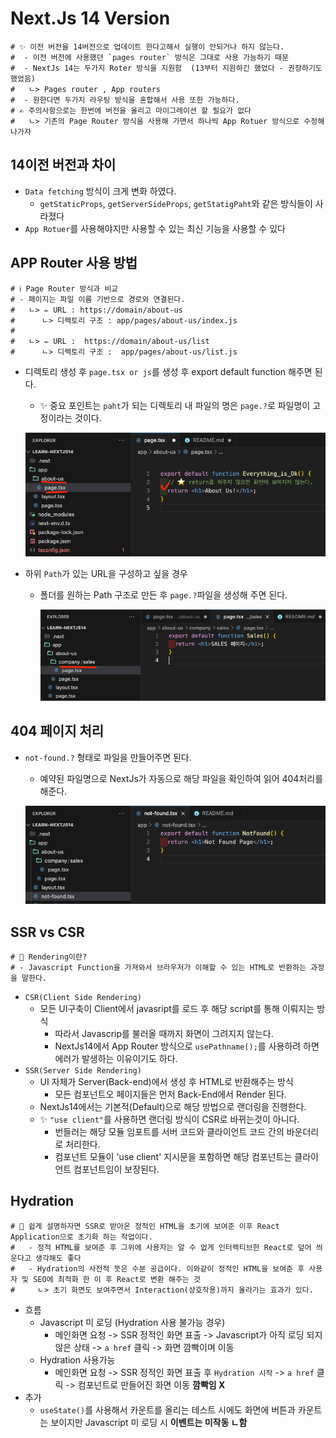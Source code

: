 # Next.Js 14 Version

```properties
# ✨ 이전 버전을 14버전으로 업데이트 한다고해서 실행이 안되거나 하지 않는다.
#  - 이전 버전에 사용했던 `pages router` 방식은 그대로 사용 가능하기 때문
#  - NextJs 14는 두가지 Roter 방식을 지원함  (13부터 지원하긴 했었다 - 권장하기도 했었음)
#   ㄴ> Pages router , App routers
#  - 원한다면 두가지 라우팅 방식을 혼합해서 사용 또한 가능하다.
# ✍️ 주의사항으로는 한번에 버전을 올리고 마이그레이션 할 필요가 없다
#   ㄴ> 기존의 Page Router 방식을 사용해 가면서 하나씩 App Rotuer 방식으로 수정해 나가자
```

## 14이전 버전과 차이

- `Data fetching` 방식이 크게 변화 하였다.
  - `getStaticProps`, `getServerSideProps`, `getStatigPaht`와 같은 방식들이 사라졌다
- `App Rotuer`를 사용해야지만 사용할 수 있는 최신 기능을 사용할 수 있다

## APP Router 사용 방법

```properties
# ℹ️ Page Router 방식과 비교
# - 페이지는 파일 이름 기반으로 경로와 연결된다.
#   ㄴ> ✏️ URL : https://domain/about-us
#      ㄴ> 디렉토리 구조 : app/pages/about-us/index.js
#
#   ㄴ> ✏️ URL :  https://domain/about-us/list
#      ㄴ> 디렉토리 구조 :  app/pages/about-us/list.js
```

- 디렉토리 생성 후 `page.tsx or js`를 생성 후 export default function 해주면 된다.

  - ✨ 중요 포인트는 `paht`가 되는 디렉토리 내 파일의 명은 `page.?`로 파일명이 고정이라는 것이다.

  ![Alt text](image.png)

- 하위 `Path`가 있는 URL을 구성하고 싶을 경우

  - 폴더를 원하는 Path 구조로 만든 후 `page.?`파일을 생성해 주면 된다.

    ![Alt text](image-1.png)

## 404 페이지 처리

- `not-found.?` 형태로 파일을 만들어주면 된다.

  - 예약된 파일명으로 NextJs가 자동으로 해당 파일을 확인하여 읽어 404처리를 해준다.

  ![Alt text](image-2.png)

## SSR vs CSR

```properties
# 💬 Rendering이란?
# - Javascript Function을 가져와서 브라우저가 이해할 수 있는 HTML로 반환하는 과정을 말한다.
```

- `CSR(Client Side Rendering)`
  - 모든 UI구축이 Client에서 javasript를 로드 후 해당 script를 통해 이뤄지는 방식
    - 따라서 Javascrip를 불러올 때까지 화면이 그려지지 않는다.
    - NextJs14에서 App Router 방식으로 `usePathname();`를 사용하려 하면 에러가 발생하는 이유이기도 하다.
- `SSR(Server Side Rendering)`
  - UI 자체가 Server(Back-end)에서 생성 후 HTML로 반환해주는 방식
    - 모든 컴포넌트오 페이지들은 먼저 Back-End에서 Render 된다.
  - NextJs14에서는 기본적(Default)으로 해당 방법으로 랜더링을 진행한다.
  - ✨ `"use client"`를 사용하면 랜더링 방식이 CSR로 바뀌는것이 아니다.
    - 번들러는 해당 모듈 임포트를 서버 코드와 클라이언트 코드 간의 바운더리로 처리한다.
    - 컴포넌트 모듈이 'use client' 지시문을 포함하면 해당 컴포넌트는 클라이언트 컴포넌트임이 보장된다.

## Hydration

```properties
# 💬 쉽게 설명하자면 SSR로 받아온 정적인 HTML을 초기에 보여준 이후 React Application으로 초기화 하는 작업이다.
#   - 정적 HTML를 보여준 후 그위에 사용자는 알 수 없게 인터렉티브한 React로 덮어 씌운다고 생각해도 좋다
#   - Hydration의 사전적 뜻은 수분 공급이다. 이와같이 정적인 HTML을 보여준 후 사용자 및 SEO에 최적화 한 이 후 React로 변환 해주는 것
#     ㄴ> 초기 화면도 보여주면서 Interaction(상호작용)까지 올라가는 효과가 있다.
```

- 흐름
  - Javascript 미 로딩 (Hydration 사용 불가능 경우)
    - 메인화면 요청 -> SSR 정적인 화면 표출 -> Javascript가 아직 로딩 되지 않은 상태 -> `a href` 클릭 -> 화면 깜빡이며 이동
  - Hydration 사용가능
    - 메인화면 요청 -> SSR 정적인 화면 표출 후 `Hydration 시작` -> `a href` 클릭 -> 컴포넌트로 만들어진 화면 이동 **깜빡임 X**
- 추가
  - `useState()`를 사용해서 카운트를 올리는 테스트 시에도 화면에 버튼과 카운트는 보이지만 Javascript 미 로딩 시 **이벤트는 미작동 ㄴ함**
